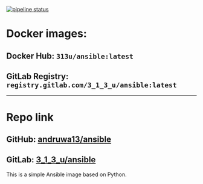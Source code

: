 [![pipeline status](https://gitlab.com/3_1_3_u/ansible/badges/master/pipeline.svg)](https://gitlab.com/3_1_3_u/ansible/commits/master)
# Docker images:

## Docker Hub: `313u/ansible:latest`

## GitLab Registry: `registry.gitlab.com/3_1_3_u/ansible:latest`
****
# Repo link

## GitHub: [andruwa13/ansible](https://github.com/andruwa13/ansible)

## GitLab: [3_1_3_u/ansible](https://gitlab.com/3_1_3_u/ansible)

This is a simple Ansible image based on Python.
